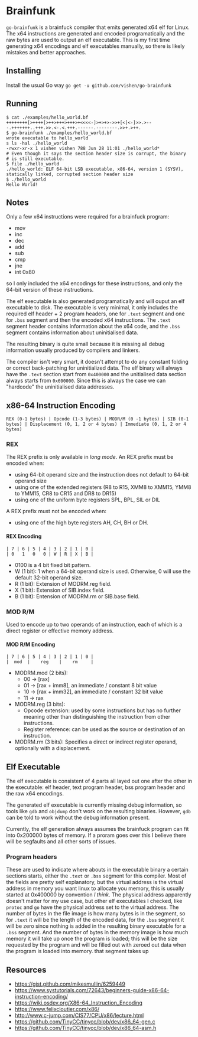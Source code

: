 # Brainfunk

`go-brainfunk` is a brainfuck compiler that emits generated x64 elf for Linux.
The x64 instructions are generated and encoded programatically and the raw bytes
are used to output an elf executable. This is my first time generating x64 encodings
and elf executables manually, so there is likely mistakes and better approaches.

## Installing

Install the usual Go way `go get -u github.com/vishen/go-brainfunk`

## Running

```
$ cat ./examples/hello_world.bf
++++++++[>++++[>++>+++>+++>+<<<<-]>+>+>->>+[<]<-]>>.>---.+++++++..+++.>>.<-.<.+++.------.--------.>>+.>++.
$ go-brainfunk ./examples/hello_world.bf
wrote executable to hello_world
s ls -hal ./hello_world
-rwxr-xr-x 1 vishen vishen 788 Jun 28 11:01 ./hello_world*
# Even though it says the section header size is corrupt, the binary
# is still executable.
$ file ./hello_world
./hello_world: ELF 64-bit LSB executable, x86-64, version 1 (SYSV), statically linked, corrupted section header size
$ ./hello_world
Hello World!
```

## Notes

Only a few x64 instructions were required for a brainfuck program:

- mov
- inc
- dec
- add
- sub
- cmp
- jne
- int 0x80

so I only included the x64 encodings for these instructions, and only
the 64-bit version of these instructions.

The elf executable is also generated programatically and will ouput an elf 
executable to disk. The executable is very minimal, it only includes
the required elf header + 2 program headers, one for `.text` segment
and one for `.bss` segment and then the encoded x64 instructions. 
The `.text` segment header contains information about the x64 code, 
and the `.bss` segment contains information about uninitialised data.

The resulting binary is quite small because it is missing all debug
information usually produced by compilers and linkers.

The compiler isn't very smart, it doesn't attempt to do any constant
folding or correct back-patching for uninitialized data. The elf binary
will always have the `.text` section start from `0x400000` and the 
unitialised data section always starts from `0x600000`. Since this is
always the case we can "hardcode" the uninitialised data addresses.

## x86-64 Instruction Encoding

```
REX (0-1 bytes) | Opcode (1-3 bytes) | MODR/M (0 -1 bytes) | SIB (0-1 bytes) | Displacement (0, 1, 2 or 4 bytes) | Immediate (0, 1, 2 or 4 bytes)
```

### REX

The REX prefix is only available in *long mode*. An REX prefix
must be encoded when:

- using 64-bit operand size and the instruction does not default to 64-bit operand size
- using one of the extended registers (R8 to R15, XMM8 to XMM15, YMM8 to YMM15, CR8 to CR15 and DR8 to DR15)
- using one of the uniform byte registers SPL, BPL, SIL or DIL

A REX prefix must not be encoded when:

- using one of the high byte registers AH, CH, BH or DH.

#### REX Encoding

```
| 7 | 6 | 5 | 4 | 3 | 2 | 1 | 0 |
| 0   1   0   0 | W | R | X | B |
```

- 0100 is a 4 bit fixed bit pattern.
- W (1 bit): 1 when a 64-bit operand size is used. Otherwise, 0 will use the default 32-bit operand size.
- R (1 bit): Extension of MODRM.reg field.
- X (1 bit): Extension of SIB.index field.
- B (1 bit): Entension of MODRM.rm or SIB.base field.

### MOD R/M

Used to encode up to two operands of an instruction, each of which is a 
direct register or effective memory address.

#### MOD R/M Encoding

```
| 7 | 6 | 5 | 4 | 3 | 2 | 1 | 0 |
|  mod  |    reg    |    rm     |
```

- MODRM.mod (2 bits):
	- 00 -> [rax]
	- 01 -> [rax + imm8], an immediate / constant 8 bit value
	- 10 -> [rax + imm32], an immediate / constant 32 bit value
	- 11 -> rax
- MODRM.reg (3 bits): 
	- Opcode extension: used by some instructions but has no further meaning other than distinguishing the instruction from other instructions.
	- Register reference: can be used as the source or destination of an instruction.
- MODRM.rm (3 bits): Specifies a direct or indirect register operand, optionally with a displacement.

## Elf Executable

The elf executable is consistent of 4 parts all layed out one after the other
in the executable: elf header, text program header, bss program header and
the raw x64 encodings. 

The generated elf executable is currently missing debug information, so 
tools like `gdb` and `objdump` don't work on the resulting binaries. However,
`gdb` can be told to work without the debug information present.

Currently, the elf generation always assumes the brainfuck program can
fit into 0x200000 bytes of memory. If a proram goes over this I believe
there will be segfaults and all other sorts of issues.

### Program headers

These are used to indicate where abouts in the executable binary a
certain sections starts, either the `.text` or `.bss` segment for
this compiler. Most of the fields are pretty self explanatory, but 
the virtual address is the virtual address in memory you want linux
to allocate you memory, this is usually started at 0x400000 by 
convention _I think_. The physical address apparently doesn't matter
for my use case, but other elf executables I checked, like `protoc` 
and `go` have the physical address set to the virtual address. The 
number of bytes in the file image is how many bytes is in the segment,
so for `.text` it will be the length of the encoded data, for the
`.bss` segment it will be zero since nothing is added in the resulting 
binary executable for a `.bss` segment. And the number of bytes in the 
memory image is how much memory it will take up once the program is loaded;
this will be the size requested by the program and will be filled out
with zeroed out data when the program is loaded into memory.
that segment takes up

## Resources

- https://gist.github.com/mikesmullin/6259449
- https://www.systutorials.com/72643/beginners-guide-x86-64-instruction-encoding/
- https://wiki.osdev.org/X86-64_Instruction_Encoding
- https://www.felixcloutier.com/x86/
- http://www.c-jump.com/CIS77/CPU/x86/lecture.html
- https://github.com/TinyCC/tinycc/blob/dev/x86_64-gen.c
- https://github.com/TinyCC/tinycc/blob/dev/x86_64-asm.h
